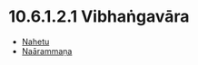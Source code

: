 # 10.6.1.2.1 Vibhaṅgavāra

* [Nahetu](10.6.1.2.1/Nahetu.md)
* [Naārammaṇa](10.6.1.2.1/Naarammana.md)
